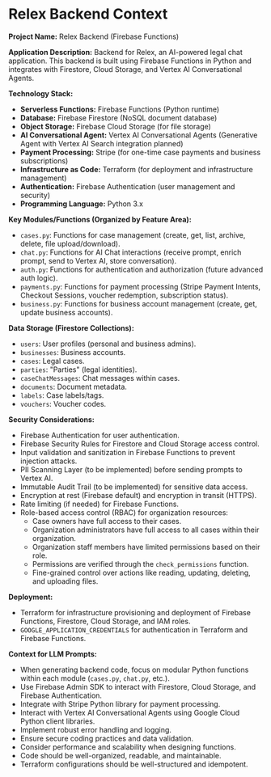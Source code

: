 # Relex Backend Context

**Project Name:** Relex Backend (Firebase Functions)

**Application Description:** Backend for Relex, an AI-powered legal chat application. This backend is built using Firebase Functions in Python and integrates with Firestore, Cloud Storage, and Vertex AI Conversational Agents.

**Technology Stack:**

*   **Serverless Functions:** Firebase Functions (Python runtime)
*   **Database:** Firebase Firestore (NoSQL document database)
*   **Object Storage:** Firebase Cloud Storage (for file storage)
*   **AI Conversational Agent:** Vertex AI Conversational Agents (Generative Agent with Vertex AI Search integration planned)
*   **Payment Processing:** Stripe (for one-time case payments and business subscriptions)
*   **Infrastructure as Code:** Terraform (for deployment and infrastructure management)
*   **Authentication:** Firebase Authentication (user management and security)
*   **Programming Language:** Python 3.x

**Key Modules/Functions (Organized by Feature Area):**

*   `cases.py`: Functions for case management (create, get, list, archive, delete, file upload/download).
*   `chat.py`: Functions for AI Chat interactions (receive prompt, enrich prompt, send to Vertex AI, store conversation).
*   `auth.py`: Functions for authentication and authorization (future advanced auth logic).
*   `payments.py`: Functions for payment processing (Stripe Payment Intents, Checkout Sessions, voucher redemption, subscription status).
*   `business.py`: Functions for business account management (create, get, update business accounts).

**Data Storage (Firestore Collections):**

*   `users`: User profiles (personal and business admins).
*   `businesses`: Business accounts.
*   `cases`: Legal cases.
*   `parties`: "Parties" (legal identities).
*   `caseChatMessages`: Chat messages within cases.
*   `documents`: Document metadata.
*   `labels`: Case labels/tags.
*   `vouchers`: Voucher codes.

**Security Considerations:**

*   Firebase Authentication for user authentication.
*   Firebase Security Rules for Firestore and Cloud Storage access control.
*   Input validation and sanitization in Firebase Functions to prevent injection attacks.
*   PII Scanning Layer (to be implemented) before sending prompts to Vertex AI.
*   Immutable Audit Trail (to be implemented) for sensitive data access.
*   Encryption at rest (Firebase default) and encryption in transit (HTTPS).
*   Rate limiting (if needed) for Firebase Functions.
*   Role-based access control (RBAC) for organization resources:
    *   Case owners have full access to their cases.
    *   Organization administrators have full access to all cases within their organization.
    *   Organization staff members have limited permissions based on their role.
    *   Permissions are verified through the `check_permissions` function.
    *   Fine-grained control over actions like reading, updating, deleting, and uploading files.

**Deployment:**

*   Terraform for infrastructure provisioning and deployment of Firebase Functions, Firestore, Cloud Storage, and IAM roles.
*   `GOOGLE_APPLICATION_CREDENTIALS` for authentication in Terraform and Firebase Functions.

**Context for LLM Prompts:**

*   When generating backend code, focus on modular Python functions within each module (`cases.py`, `chat.py`, etc.).
*   Use Firebase Admin SDK to interact with Firestore, Cloud Storage, and Firebase Authentication.
*   Integrate with Stripe Python library for payment processing.
*   Interact with Vertex AI Conversational Agents using Google Cloud Python client libraries.
*   Implement robust error handling and logging.
*   Ensure secure coding practices and data validation.
*   Consider performance and scalability when designing functions.
*   Code should be well-organized, readable, and maintainable.
*   Terraform configurations should be well-structured and idempotent.